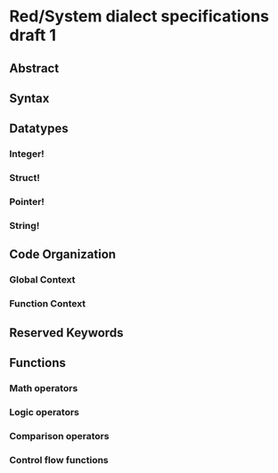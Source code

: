 # Red/System dialect specifications draft 1
## Abstract
## Syntax
## Datatypes
### Integer!
### Struct!
### Pointer!
### String!
## Code Organization
### Global Context
### Function Context
## Reserved Keywords
## Functions
### Math operators
### Logic operators
### Comparison operators
### Control flow functions

